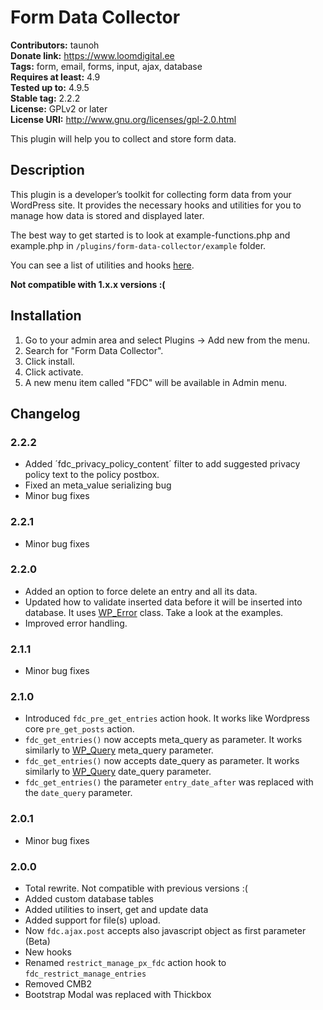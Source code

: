 # Form Data Collector
**Contributors:** taunoh<br>
**Donate link:** https://www.loomdigital.ee<br>
**Tags:** form, email, forms, input, ajax, database<br>
**Requires at least:** 4.9<br>
**Tested up to:** 4.9.5<br>
**Stable tag:** 2.2.2<br>
**License:** GPLv2 or later<br>
**License URI:** http://www.gnu.org/licenses/gpl-2.0.html<br>

This plugin will help you to collect and store form data.


## Description

This plugin is a developer’s toolkit for collecting form data from your WordPress site. It provides the necessary hooks and utilities for you to manage how data is stored and displayed later.

The best way to get started is to look at example-functions.php and example.php in `/plugins/form-data-collector/example` folder.

You can see a list of utilities and hooks [here](https://github.com/taunoha/form-data-collector/wiki/).

**Not compatible with 1.x.x versions :(**

## Installation

1. Go to your admin area and select Plugins -> Add new from the menu.
2. Search for "Form Data Collector".
3. Click install.
4. Click activate.
5. A new menu item called "FDC" will be available in Admin menu.

## Changelog

### 2.2.2
* Added ´fdc_privacy_policy_content´ filter to add suggested privacy policy text to the policy postbox.
* Fixed an meta_value serializing bug
* Minor bug fixes

### 2.2.1
* Minor bug fixes

### 2.2.0
* Added an option to force delete an entry and all its data.
* Updated how to validate inserted data before it will be inserted into database. It uses [WP_Error](https://codex.wordpress.org/Class_Reference/WP_Error) class. Take a look at the examples.
* Improved error handling.


### 2.1.1
* Minor bug fixes

### 2.1.0
* Introduced `fdc_pre_get_entries` action hook. It works like Wordpress core `pre_get_posts` action.
* `fdc_get_entries()` now accepts meta_query as parameter. It works similarly to [WP_Query](https://codex.wordpress.org/Class_Reference/WP_Query#Custom_Field_Parameters) meta_query parameter.
* `fdc_get_entries()` now accepts date_query as parameter. It works similarly to [WP_Query](https://codex.wordpress.org/Class_Reference/WP_Query#Date_Parameters) date_query parameter.
* `fdc_get_entries()` the parameter `entry_date_after` was replaced with the `date_query` parameter.

### 2.0.1
* Minor bug fixes

### 2.0.0
* Total rewrite. Not compatible with previous versions :(
* Added custom database tables
* Added utilities to insert, get and update data
* Added support for file(s) upload.
* Now `fdc.ajax.post` accepts also javascript object as first parameter (Beta)
* New hooks
* Renamed `restrict_manage_px_fdc` action hook to `fdc_restrict_manage_entries`
* Removed CMB2
* Bootstrap Modal was replaced with Thickbox
